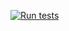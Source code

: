 [![Run tests](https://github.com/jurrezwaan/CD/actions/workflows/run_deploy.yml/badge.svg)](https://github.com/jurrezwaan/CD/actions/workflows/run_deploy.yml)